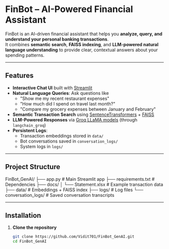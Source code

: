 # FinBot – AI-Powered Financial Assistant

FinBot is an AI-driven financial assistant that helps you **analyze, query, and understand your personal banking transactions**.  
It combines **semantic search**, **FAISS indexing**, and **LLM-powered natural language understanding** to provide clear, contextual answers about your spending patterns.

---

## Features

- **Interactive Chat UI** built with [Streamlit](https://streamlit.io/)  
- **Natural Language Queries**: Ask questions like  
  - "Show me my recent restaurant expenses"  
  - "How much did I spend on travel last month?"  
  - "Compare my grocery expenses between January and February"  
- **Semantic Transaction Search** using [SentenceTransformers](https://www.sbert.net/) + [FAISS](https://github.com/facebookresearch/faiss)  
- **LLM-Powered Responses** via [Groq LLaMA models](https://groq.com/) (through `langchain_groq`)  
- **Persistent Logs**:
  - Transaction embeddings stored in `data/`  
  - Bot conversations saved in `conversation_logs/`  
  - System logs in `logs/`

---

## Project Structure

FinBot_GenAI/
├── app.py # Main Streamlit app
├── requirements.txt # Dependencies
├── docs/
│ └── Statement.xlsx # Example transaction data
├── data/ # Embeddings + FAISS index
├── logs/ # Log files
└── conversation_logs/ # Saved conversation transcripts


---

## Installation

1. **Clone the repository**  
   ```bash
   git clone https://github.com/Vidit701/FinBot_GenAI.git
   cd FinBot_GenAI


